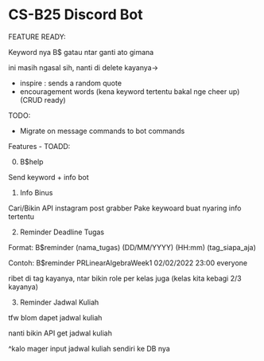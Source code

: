 # CS-B25 Discord Bot

FEATURE READY:

Keyword nya B$ gatau ntar ganti ato gimana

ini masih ngasal sih, nanti di delete kayanya->

* inspire : sends a random quote
* encouragement words (kena keyword tertentu bakal nge cheer up) (CRUD ready)

TODO:
* Migrate on message commands to bot commands

Features - TOADD:

0. B$help

  Send keyword + info bot

1. Info Binus

  Cari/Bikin API instagram post grabber
  Pake keywoard buat nyaring info tertentu

2. Reminder Deadline Tugas

  Format:
  B$reminder (nama_tugas) (DD/MM/YYYY) (HH:mm) (tag_siapa_aja)

  Contoh:
  B$reminder PRLinearAlgebraWeek1 02/02/2022 23:00 everyone
  
  ribet di tag kayanya, ntar bikin role per kelas juga (kelas kita kebagi 2/3 kayanya)

3. Reminder Jadwal Kuliah

  tfw blom dapet jadwal kuliah

  nanti bikin API get jadwal kuliah
  
  ^kalo mager input jadwal kuliah sendiri ke DB nya